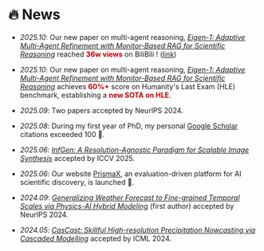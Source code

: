 # 🔥 News

- *2025.10*: Our new paper on multi-agent reasoning, *[Eigen-1: Adaptive Multi-Agent Refinement with Monitor-Based RAG for Scientific Reasoning](https://arxiv.org/pdf/2509.21193)* reached **<font color="#C00000">36w views</font>** on BiliBili
! ([link](https://www.bilibili.com/video/BV1own2zFEf7/?share_source=copy_web&vd_source=7b9d898a8c3bbebf65c411956ed7f8ce))

- *2025.10*: Our new paper on multi-agent reasoning, *[Eigen-1: Adaptive Multi-Agent Refinement with Monitor-Based RAG for Scientific Reasoning](https://arxiv.org/pdf/2509.21193)* achieves **<font color="#C00000">60%+</font>** score on Humanity's Last Exam (HLE) benchmark, establishing a **<font color="#C00000">new SOTA on HLE</font>**.

- *2025.09*: Two papers accepted by NeurIPS 2024.

- *2025.08*: During my first year of PhD, my personal [Google Scholar](https://scholar.google.com/citations?user=lmCL5xQAAAAJ&hl=zh-CN&oi=ao) citations exceeded 100 🎉.

- *2025.06*: *[InfGen: A Resolution-Agnostic Paradigm for Scalable Image Synthesis](https://openaccess.thecvf.com/content/ICCV2025/papers/Han_InfGen_A_Resolution-Agnostic_Paradigm_for_Scalable_Image_Synthesis_ICCV_2025_paper.pdf)* accepted by ICCV 2025.

- *2025.06*: Our website [PrismaX](https://prismax.opencompass.org.cn/), an evaluation-driven platform for AI scientific discovery, is launched 🎉.

- *2024.09*: *[Generalizing Weather Forecast to Fine-grained Temporal Scales via Physics-AI Hybrid Modeling](https://proceedings.neurips.cc/paper_files/paper/2024/file/298c3e32d7d402189444be2ff5d19979-Paper-Conference.pdf)* (first author) accepted by NeurIPS 2024.

- *2024.05*: *[CasCast: Skillful High-resolution Precipitation Nowcasting via Cascaded Modelling](https://openreview.net/pdf?id=YuNFJSEkTi)* accepted by ICML 2024.
